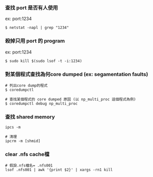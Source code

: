 
### 查找 port 是否有人使用
ex: port:1234
```
$ netstat -napl | grep "1234"
```
### 殺掉只用 port 的 program
ex: port:1234
```
$ sudo kill $(sudo lsof -t -i:1234)
```
### 對某個程式查找為何core dumped (ex: segamentation faults)
```
# 列出core dump的程式
$ coredumpctl

# 查找某個程式的 core dumped 原因 (以 np_multi_proc 這個程式為例)
$ coredumpctl debug np_multi_proc
```

### 查找 shared memory
```
ipcs -m

# 清理
ipcrm -m [shmid]
```

### clear .nfs cache檔
```
# 假設.nfs檔名= .nfs001
lsof .nfs001 | awk '{print $2}' | xargs -rn1 kill
```